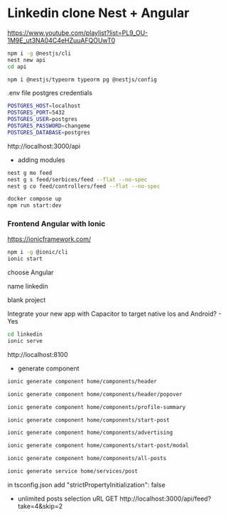 # Linkedin clone Nest + Angular

https://www.youtube.com/playlist?list=PL9_OU-1M9E_ut3NA04C4eHZuuAFQOUwT0 


```bash
npm i -g @nestjs/cli 
nest new api
cd api

npm i @nestjs/typeorm typeorm pg @nestjs/config
``` 

.env file postgres credentials
```bash
POSTGRES_HOST=localhost
POSTGRES_PORT=5432
POSTGRES_USER=postgres
POSTGRES_PASSWORD=changeme
POSTGRES_DATABASE=postgres
``` 

http://localhost:3000/api 

- adding modules

```bash
nest g mo feed
nest g s feed/serbices/feed --flat --no-spec
nest g co feed/controllers/feed --flat --no-spec
``` 

```bash
docker compose up
npm run start:dev
```


### Frontend Angular with Ionic
https://ionicframework.com/ 

```bash
npm i -g @ionic/cli
ionic start
```
choose Angular 

name linkedin

blank project

Integrate your new app with Capacitor to target native Ios and Android? - Yes 

```bash
cd linkedin
ionic serve
``` 
http://localhost:8100 

- generate component
```bash
ionic generate component home/components/header 

ionic generate component home/components/header/popover

ionic generate component home/components/profile-summary 

ionic generate component home/components/start-post

ionic generate component home/components/advertising

ionic generate component home/components/start-post/modal

ionic generate component home/components/all-posts

ionic generate service home/services/post

``` 

in tsconfig.json add
"strictPropertyInitialization": false 

- unlimited posts selection uRL
GET http://localhost:3000/api/feed?take=4&skip=2